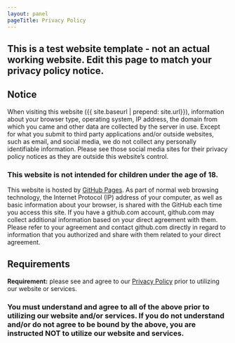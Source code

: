 ```yaml
---
layout: panel
pageTitle: Privacy Policy
---
```


## This is a test website template - not an actual working website. Edit this page to match your privacy policy notice. 

## Notice
When visiting this website ({{ site.baseurl | prepend: site.url}}), information about your browser type, operating system, IP address, the domain from which you came and other data are collected by the server in use. Except for what you submit to third party applications and/or outside websites, such as email, and social media, we do not collect any personally identifiable information. Please see those social media sites for their privacy policy notices as they are outside this website’s control. 

### This website is not intended for children under the age of 18.

This website is hosted by [GitHub Pages](https://docs.github.com/en/site-policy/privacy-policies/github-privacy-statement). As part of normal web browsing technology, the Internet Protocol (IP) address of your computer, as well as basic information about your browser, is shared with the GitHub each time you access this site. If you have a github.com account, github.com may collect additional information based on your direct agreement with them. Please refer to your agreement and contact github.com directly in regard to information that you authorized and share with them related to your direct agreement.  

## Requirements
**Requirement:** please see and agree to our [Privacy Policy]({{site.privacyURL}}/privacy/) prior to utilizing our website or services. 

### You must understand and agree to all of the above prior to utilizing our website and/or services. If you do not understand and/or do not agree to be bound by the above, you are instructed NOT to utilize our website and services. 
